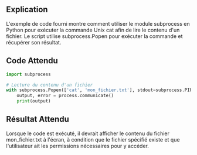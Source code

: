 ## Explication

L'exemple de code fourni montre comment utiliser le module subprocess en Python pour exécuter la commande Unix cat afin de lire le contenu d'un fichier. Le script utilise subprocess.Popen pour exécuter la commande et récupérer son résultat.

## Code Attendu

```python
import subprocess

# Lecture du contenu d'un fichier
with subprocess.Popen(['cat', 'mon_fichier.txt'], stdout=subprocess.PIPE, text=True) as process:
    output, error = process.communicate()
    print(output)
```

## Résultat Attendu

Lorsque le code est exécuté, il devrait afficher le contenu du fichier mon_fichier.txt à l'écran, à condition que le fichier spécifié existe et que l'utilisateur ait les permissions nécessaires pour y accéder.